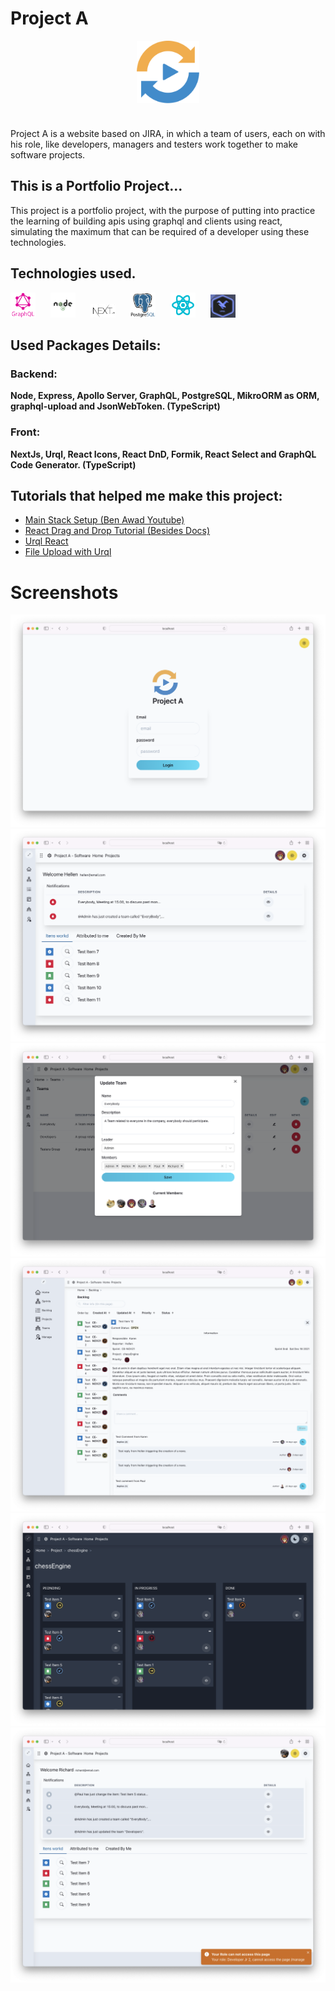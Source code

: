 # Project A

<img src="web/web/public/favicon/android-chrome-512x512.png" alt="Logo" width="100" style="display:block;margin-left:auto;margin-right:auto;margin-bottom:40px" />

Project A is a website based on JIRA, in which a team of users, each on with his role, like developers, managers and testers work together to make software projects.

## This is a Portfolio Project...

This project is a portfolio project, with the purpose of putting into practice the learning of building apis using graphql and clients using react, simulating the maximum that can be required of a developer using these technologies.

## Technologies used.

<p>
<img src="web/web/public/images/about_images/graphql-logo-2.png" alt="graphQL" width="40" style="margin-right:20px" />
<img src="web/web/public/images/about_images/node.png" alt="Node" width="40" style="margin-right:20px" />
<img src="web/web/public/images/about_images/next.jpeg" alt="NextJs" width="40" style="margin-right:20px"/>
<img src="web/web/public/images/about_images/postgres.png" alt="Postgres" width="40" style="margin-right:20px" />
<img src="web/web/public/images/about_images/react.png" alt="ReactJs" width="40" style="margin-right:20px" />
<img src="web/web/public/images/about_images/urql.png" alt="Urql" width="40" />
</p>

## Used Packages Details:

### Backend:

**Node, Express, Apollo Server, GraphQL, PostgreSQL, MikroORM as ORM, graphql-upload and JsonWebToken. (TypeScript)**

### Front:

**NextJs, Urql, React Icons, React DnD, Formik, React Select and GraphQL Code Generator. (TypeScript)**

## Tutorials that helped me make this project:

-   [Main Stack Setup (Ben Awad Youtube)](https://www.youtube.com/watch?v=I6ypD7qv3Z8)
-   [React Drag and Drop Tutorial (Besides Docs)](https://medium.com/nmc-techblog/easy-drag-and-drop-in-react-22778b30ba37)
-   [Urql React](https://formidable.com/open-source/urql/docs/api/urql/)
-   [File Upload with Urql](https://seraphyc.medium.com/file-upload-with-urql-and-apollo-server-3483b8ec0cc4)

# Screenshots

![Login](screenshots/1_login.png)
![Dashboard](screenshots/2_dashboard.png)
![Login](screenshots/3_teams.png)
![Login](screenshots/4_backlog.png)
![Login](screenshots/5_tasks.png)
![Login](screenshots/6_auth.png)
